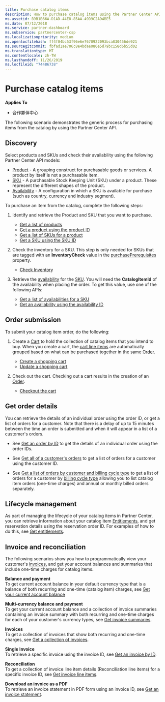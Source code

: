 ```yaml
---
title: Purchase catalog items
description: How to purchase catalog items using the Partner Center API.
ms.assetid: B9B1B66A-D1AD-44E8-85AA-49D9C2A94BE5
ms.date: 07/12/2018
ms.service: partner-dashboard
ms.subservice: partnercenter-csp
ms.localizationpriority: medium
ms.openlocfilehash: ff4f04bc53f96e6e7670922093bca830456de921
ms.sourcegitcommit: fbfad1ae706c8e4bdae080e5d79bc158d6b55d02
ms.translationtype: MT
ms.contentlocale: zh-TW
ms.lasthandoff: 11/26/2019
ms.locfileid: "74486738"
---
```

# <a name="purchase-catalog-items"></a>Purchase catalog items


**Applies To**

- 合作夥伴中心


The following scenario demonstrates the generic process for purchasing items from the catalog by using the Partner Center API.


## <a name="span-iddiscoveryspan-iddiscoveryspan-iddiscoverydiscovery"></a><span id="Discovery"/><span id="discovery"/><span id="DISCOVERY"/>Discovery

Select products and SKUs and check their availability using the following Partner Center API models: 

- [Product](product-resources.md#product) - A grouping construct for purchasable goods or services. A product by itself is not a purchasable item.
- [SKU](product-resources.md#sku) - A purchasable Stock Keeping Unit (SKU) under a product. These represent the different shapes of the product.
- [Availability](product-resources.md#availability) - A configuration in which a SKU is available for purchase (such as country, currency and industry segment).

To purchase an item from the catalog, complete the following steps:

1.  Identify and retrieve the Product and SKU that you want to purchase.

    - [Get a list of products](get-a-list-of-products.md)
    - [Get a product using the product ID](get-a-product-by-id.md)
    - [Get a list of SKUs for a product](get-a-list-of-skus-for-a-product.md)
    - [Get a SKU using the SKU ID](get-a-sku-by-id.md)

2.  Check the inventory for a SKU. This step is only needed for SKUs that are tagged with an **InventoryCheck** value in the [purchasePrerequisites](product-resources.md#sku) property.

    - [Check Inventory](check-inventory.md) 

3.  Retrieve the [availability](product-resources.md#availability) for the [SKU](product-resources.md#sku). You will need the **CatalogItemId** of the availability when placing the order. To get this value, use one of the following APIs: 

    - [Get a list of availabilities for a SKU](get-a-list-of-availabilities-for-a-sku.md)
    - [Get an availability using the availability ID](get-an-availability-by-id.md)


## <a name="span-idorder_submissionspan-idorder_submissionspan-idorder_submissionorder-submission"></a><span id="Order_submission"/><span id="order_submission"/><span id="ORDER_SUBMISSION"/>Order submission

To submit your catalog item order, do the following:

1.  Create a [Cart](cart-resources.md) to hold the collection of catalog items that you intend to buy. When you create a cart, the [cart line items](cart-resources.md#cartlineitem) are automatically grouped based on what can be purchased together in the same [Order](order-resources.md).

    - [Create a shopping cart](create-a-cart.md)
    - [Update a shopping cart](update-a-cart.md)

2.  Check out the cart. Checking out a cart results in the creation of an [Order](order-resources.md). 

    - [Checkout the cart](checkout-a-cart.md)

## <a name="span-idget_order_detailsspan-idget_order_detailsspan-idget_order_detailsget-order-details"></a><span id="Get_order_details"/><span id="get_order_details"/><span id="GET_ORDER_DETAILS"/>Get order details



You can retrieve the details of an individual order using the order ID, or get a list of orders for a customer. Note that there is a delay of up to 15 minutes between the time an order is submitted and when it will appear in a list of a customer's orders. 

- See [Get an order by ID](get-an-order-by-id.md) to get the details of an individual order using the order IDs.

- See [Get all of a customer's orders](get-all-of-a-customer-s-orders.md) to get a list of orders for a customer using the customer ID.      

-  See [Get a list of orders by customer and billing cycle type](get-a-list-of-orders-by-customer-and-billing-cycle-type.md) to get a list of orders for a customer by [billing cycle type](product-resources.md#billingcycletype) allowing you to list catalog item orders (one-time charges) and annual or monthly billed orders separately. 

## <a name="span-idlifecycle_managementspan-idlifecycle_managementspan-idlifecycle_managementlifecycle-management"></a><span id="Lifecycle_management"/><span id="lifecycle_management"/><span id="LIFECYCLE_MANAGEMENT"/>Lifecycle management



As part of managing the lifecycle of your catalog items in Partner Center, you can retrieve information about your catalog item [Entitlements](entitlement-resources.md), and get reservation details using the reservation order ID. For examples of how to do this, see [Get entitlements](get-a-collection-of-entitlements.md).   

## <a name="span-idinvoice_and_reconciliationspan-idinvoice_and_reconciliationspan-idinvoice_and_reconciliationinvoice-and-reconciliation"></a><span id="Invoice_and_reconciliation"/><span id="invoice_and_reconciliation"/><span id="INVOICE_AND_RECONCILIATION"/>Invoice and reconciliation



The following scenarios show you how to programmatically view your customer's [invoices](invoice-resources.md), and get your account balances and summaries that include one-time charges for catalog items.  

**Balance and payment**    
To get current account balance in your default currency type that is a balance of both recurring and one-time (catalog item) charges, see [Get your current account balance](get-the-reseller-s-current-account-balance.md)

**Multi-currency balance and payment**    
To get your current account balance and a collection of invoice summaries containing an invoice summary with both recurring and one-time charges for each of your customer's currency types, see [Get invoice summaries](get-invoice-summaries.md).

**Invoices**    
To get a collection of invoices that show both recurring and one-time charges, see [Get a collection of invoices](get-a-collection-of-invoices.md). 

**Single Invoice**    
To retrieve a specific invoice using the invoice ID, see [Get an invoice by ID](get-invoice-by-id.md).  

**Reconciliation**    
To get a collection of invoice line item details (Reconciliation line items) for a specific invoice ID, see [Get invoice line items](get-invoiceline-items.md).  

**Download an invoice as a PDF**    
To retrieve an invoice statement in PDF form using an invoice ID, see [Get an invoice statement](get-invoice-statement.md).

